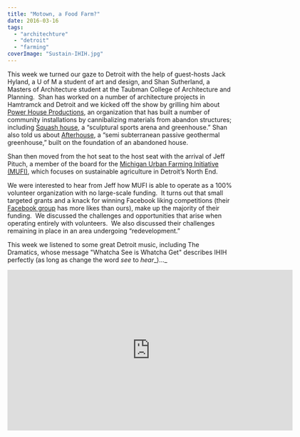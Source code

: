 ```yaml
---
title: "Motown, a Food Farm?"
date: 2016-03-16
tags: 
  - "architechture"
  - "detroit"
  - "farming"
coverImage: "Sustain-IHIH.jpg"
---
```


This week we turned our gaze to Detroit with the help of guest-hosts Jack Hyland, a U of M a student of art and design, and Shan Sutherland, a Masters of Architecture student at the Taubman College of Architecture and Planning.  Shan has worked on a number of architecture projects in Hamtramck and Detroit and we kicked off the show by grilling him about [Power House Productions](http://www.powerhouseproductions.org/), an organization that has built a number of community installations by cannibalizing materials from abandon structures; including [Squash house](http://www.powerhouseproductions.org/projects/squash-house/), a “sculptural sports arena and greenhouse.” Shan also told us about [Afterhouse](http://www.architectmagazine.com/awards/r-d-awards/award-afterhouse_o), a “semi subterranean passive geothermal greenhouse,” built on the foundation of an abandoned house.

Shan then moved from the hot seat to the host seat with the arrival of Jeff Pituch, a member of the board for the [Michigan Urban Farming Initiative (MUFI)](http://www.miufi.org/), which focuses on sustainable agriculture in Detroit’s North End.

We were interested to hear from Jeff how MUFI is able to operate as a 100% volunteer organization with no large-scale funding.  It turns out that small targeted grants and a knack for winning Facebook liking competitions (their [Facebook group](https://www.facebook.com/MichiganUrbanFarmingInitiative/) has more likes than ours), make up the majority of their funding.  We discussed the challenges and opportunities that arise when operating entirely with volunteers.  We also discussed their challenges remaining in place in an area undergoing “redevelopment.”

This week we listened to some great Detroit music, including The Dramatics, whose message "Whatcha See is Whatcha Get" describes IHIH perfectly (as long as change the word _see_ to _hear__)..._

<iframe src="https://www.youtube.com/embed/R57C-9IOBmM" width="640" height="360" frameborder="0" allowfullscreen="allowfullscreen"></iframe>
